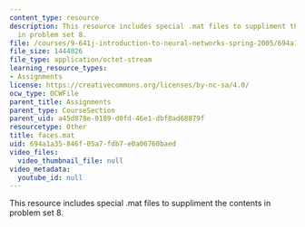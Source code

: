```yaml
---
content_type: resource
description: This resource includes special .mat files to suppliment the contents
  in problem set 8.
file: /courses/9-641j-introduction-to-neural-networks-spring-2005/694a1a35846f05a7fdb7e0a06760baed_faces.mat
file_size: 1444026
file_type: application/octet-stream
learning_resource_types:
- Assignments
license: https://creativecommons.org/licenses/by-nc-sa/4.0/
ocw_type: OCWFile
parent_title: Assignments
parent_type: CourseSection
parent_uid: a45d878e-0189-d0fd-46e1-dbf8ad68879f
resourcetype: Other
title: faces.mat
uid: 694a1a35-846f-05a7-fdb7-e0a06760baed
video_files:
  video_thumbnail_file: null
video_metadata:
  youtube_id: null
---
```

This resource includes special .mat files to suppliment the contents in problem set 8.